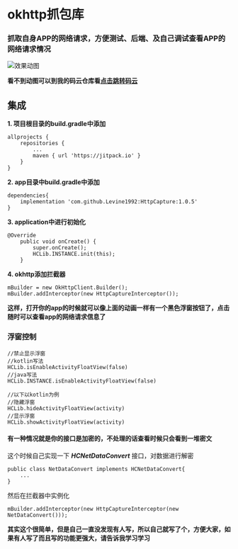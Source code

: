 # okhttp抓包库
### 抓取自身APP的网络请求，方便测试、后端、及自己调试查看APP的网络请求情况
![效果动图](https://images.gitee.com/uploads/images/2020/0615/211612_bd2bd9cf_1032805.gif "ezgif.com-gif-maker.gif")

 **看不到动图可以到我的码云仓库看[点击跳转码云](https://gitee.com/BDWen/HttpCapture)**

## 集成
 **1. 项目根目录的build.gradle中添加**

```
allprojects {
    repositories {
        ...
        maven { url 'https://jitpack.io' }
    }
}
```
 **2. app目录中build.gradle中添加**

```
dependencies{
    implementation 'com.github.Levine1992:HttpCapture:1.0.5'
}
```

 **3. application中进行初始化**

```
@Override
    public void onCreate() {
        super.onCreate();
        HCLib.INSTANCE.init(this);
    }
```
 **4. okhttp添加拦截器**

```
mBuilder = new OkHttpClient.Builder();
mBuilder.addInterceptor(new HttpCaptureInterceptor());
```
 **这样，打开你的app的时候就可以像上面的动画一样有一个黑色浮窗按钮了，点击随时可以查看app的网络请求信息了**
### 浮窗控制
```
//禁止显示浮窗
//kotlin写法
HCLib.isEnableActivityFloatView(false)
//java写法
HCLib.INSTANCE.isEnableActivityFloatView(false)

//以下以kotlin为例
//隐藏浮窗
HCLib.hideActivityFloatView(activity)
//显示浮窗
HCLib.showActivityFloatView(activity)
```
#### 有一种情况就是你的接口是加密的，不处理的话查看时候只会看到一堆密文

这个时候自己实现一下 **_HCNetDataConvert_** 接口，对数据进行解密

```
public class NetDataConvert implements HCNetDataConvert{
    ...
}
```
然后在拦截器中实例化

```
mBuilder.addInterceptor(new HttpCaptureInterceptor(new NetDataConvert()));
```

 **其实这个很简单，但是自己一直没发现有人写，所以自己就写了个，方便大家，如果有人写了而且写的功能更强大，请告诉我学习学习**



